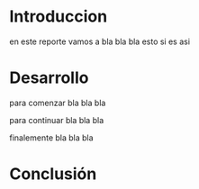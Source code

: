 # Introduccion


en este reporte vamos a bla bla bla esto si es asi
# Desarrollo

para comenzar bla bla bla

para continuar bla bla bla

finalemente bla bla bla

# Conclusión